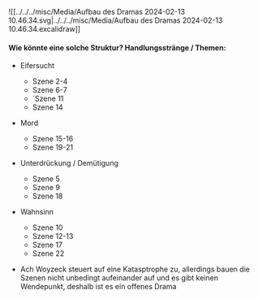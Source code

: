 
![[../../../misc/Media/Aufbau des Dramas 2024-02-13 10.46.34.svg|../../../misc/Media/Aufbau des Dramas 2024-02-13 10.46.34.excalidraw]]

#### Wie könnte eine solche Struktur? Handlungsstränge / Themen: 

- Eifersucht
	- Szene 2-4 
	- Szene 6-7
	- ´Szene 11 
	- Szene 14
- Mord
	- Szene 15-16
	- Szene 19-21
- Unterdrückung / Demütigung
	- Szene 5
	- Szene 9
	- Szene 18 
- Wahnsinn
	- Szene 10 
	- Szene 12-13
	- Szene 17 
	- Szene 22 
	  
	  

- Ach Woyzeck steuert auf eine Katasptrophe zu, allerdings bauen die Szenen nicht unbedingt aufeinander auf und es gibt keinen Wendepunkt, deshalb ist es ein offenes Drama

